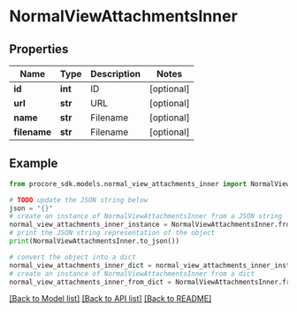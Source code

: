 # NormalViewAttachmentsInner


## Properties

Name | Type | Description | Notes
------------ | ------------- | ------------- | -------------
**id** | **int** | ID | [optional] 
**url** | **str** | URL | [optional] 
**name** | **str** | Filename | [optional] 
**filename** | **str** | Filename | [optional] 

## Example

```python
from procore_sdk.models.normal_view_attachments_inner import NormalViewAttachmentsInner

# TODO update the JSON string below
json = "{}"
# create an instance of NormalViewAttachmentsInner from a JSON string
normal_view_attachments_inner_instance = NormalViewAttachmentsInner.from_json(json)
# print the JSON string representation of the object
print(NormalViewAttachmentsInner.to_json())

# convert the object into a dict
normal_view_attachments_inner_dict = normal_view_attachments_inner_instance.to_dict()
# create an instance of NormalViewAttachmentsInner from a dict
normal_view_attachments_inner_from_dict = NormalViewAttachmentsInner.from_dict(normal_view_attachments_inner_dict)
```
[[Back to Model list]](../README.md#documentation-for-models) [[Back to API list]](../README.md#documentation-for-api-endpoints) [[Back to README]](../README.md)


